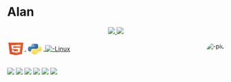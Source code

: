 # Alan  


<div align="center">
            <a href="https://github.com/alan_pnda">
            <img height="180em" src="https://github-readme-stats.vercel.app/api?username=Pnda0&show_icons=true&theme=tokyonight&include_all_commits=true&count_private=true"/>
            <img height="180em" src="https://github-readme-stats.vercel.app/api/top-langs/?username=Pnda0&layout=compact&langs_count=7&theme=tokyonight"/>
          </div>

  
  <div style="display: inline_block"><br>
  <img align="center" alt="-HTML" height="30" width="40" src="https://raw.githubusercontent.com/devicons/devicon/master/icons/html5/html5-original.svg">
  <img align="center" alt="-Python" height="30" width="40" src="https://raw.githubusercontent.com/devicons/devicon/master/icons/python/python-original.svg">
  <img align="center" alt="-Linux" height="30" width="40" src="https://cdn.jsdelivr.net/gh/devicons/devicon/icons/linux/linux-original.svg">    
  <img align="right" alt="-pic" height="150" style="border-radius:50px;" src="https://i.pinimg.com/564x/61/e1/62/61e162f2a02ca15d66b73a4fd1cbc420.jpg">
</div>
  
  ##
  
 
  <div>          
  <a href="https://www.instagram.com/p_ndaaa/" target="_blank"><img src="https://img.shields.io/badge/-Instagram-%23E4405F?style=for-the-badge&logo=instagram&logoColor=white" target="_blank"></a>
  <a href="https://discord.gg/Pnda0#9434" target="_blank"> <img src="https://img.shields.io/badge/Discord-7289DA?style=for-the-badge&logo=discord&logoColor=white" target="_blank"></a> 
  <a href = "mailto:alan_carvalho2015@hotmail.com"><img src="https://img.shields.io/badge/-Gmail-%23333?style=for-the-badge&logo=gmail&logoColor=white" target="_blank"></a>
  <a href="https://www.linkedin.com/in/alan-ribeiro-b862ab206/" target="_blank"><img src="https://img.shields.io/badge/-LinkedIn-%230077B5?style=for-the-badge&logo=linkedin&logoColor=white" target="_blank"></a>
  <a href="https://steamcommunity.com/profiles/76561198173658521/" target="_blank"><img src="https://img.shields.io/badge/Steam-000000?style=for-the-badge&logo=steam&logoColor=white" target="_blank"></a>
    <a href="https://open.spotify.com/user/224okxtmhofv7ebelahuu455a?si=db337add80614265" target="_blank"> <img src='https://img.shields.io/badge/Spotify-1ED760?&style=for-the-badge&logo=spotify&logoColor=white'> </a>
  
